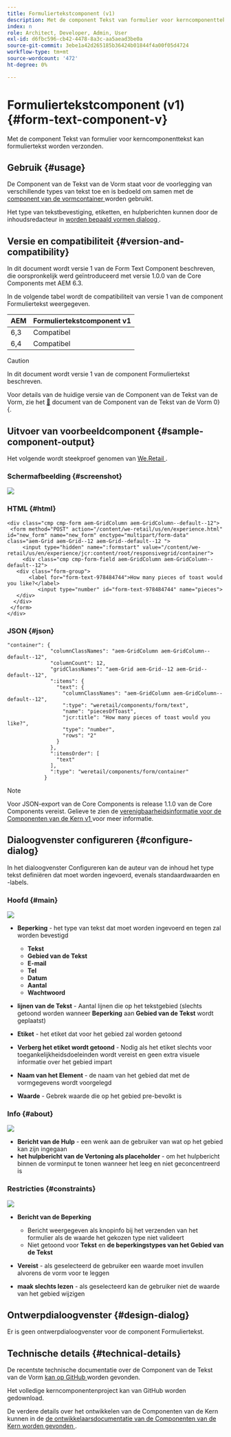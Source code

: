```yaml
---
title: Formuliertekstcomponent (v1)
description: Met de component Tekst van formulier voor kerncomponenttekst kan formuliertekst worden verzonden.
index: n
role: Architect, Developer, Admin, User
exl-id: d6fbc596-cb42-4478-8a3c-aa5aead3be0a
source-git-commit: 3ebe1a42d265185b36424b01844f4a00f05d4724
workflow-type: tm+mt
source-wordcount: '472'
ht-degree: 0%

---
```


# Formuliertekstcomponent (v1) {#form-text-component-v}

Met de component Tekst van formulier voor kerncomponenttekst kan formuliertekst worden verzonden.

## Gebruik {#usage}

De Component van de Tekst van de Vorm staat voor de voorlegging van verschillende types van tekst toe en is bedoeld om samen met de [ component van de vormcontainer ](form-container-v1.md) worden gebruikt.

Het type van tekstbevestiging, etiketten, en hulpberichten kunnen door de inhoudsredacteur in [ worden bepaald vormen dialoog ](#configure-dialog).

## Versie en compatibiliteit {#version-and-compatibility}

In dit document wordt versie 1 van de Form Text Component beschreven, die oorspronkelijk werd geïntroduceerd met versie 1.0.0 van de Core Components met AEM 6.3.

In de volgende tabel wordt de compatibiliteit van versie 1 van de component Formuliertekst weergegeven.

| AEM | Formuliertekstcomponent v1 |
|--- |--- |
| 6,3 | Compatibel |
| 6,4 | Compatibel |

>[!CAUTION]
>
>In dit document wordt versie 1 van de component Formuliertekst beschreven.
>
>Voor details van de huidige versie van de Component van de Tekst van de Vorm, zie het [&#128279;](/help/components/forms/form-text.md) document van de Component van de Tekst van de Vorm 0&rbrace; &lbrace;.

## Uitvoer van voorbeeldcomponent {#sample-component-output}

Het volgende wordt steekproef genomen van [ We.Retail ](https://helpx.adobe.com/nl/experience-manager/6-4/sites/developing/using/we-retail.html).

### Schermafbeelding {#screenshot}

![](/help/assets/chlimage_1-22.png)

### HTML {#html}

```
<div class="cmp cmp-form aem-GridColumn aem-GridColumn--default--12">
 <form method="POST" action="/content/we-retail/us/en/experience.html" id="new_form" name="new_form" enctype="multipart/form-data" class="aem-Grid aem-Grid--12 aem-Grid--default--12 ">
     <input type="hidden" name=":formstart" value="/content/we-retail/us/en/experience/jcr:content/root/responsivegrid/container">
     <div class="cmp cmp-form-field aem-GridColumn aem-GridColumn--default--12">
   <div class="form-group">
       <label for="form-text-978484744">How many pieces of toast would you like?</label>
          <input type="number" id="form-text-978484744" name="pieces">
   </div>
  </div>
 </form>
</div>
```

### JSON {#json}

```
"container": {
              "columnClassNames": "aem-GridColumn aem-GridColumn--default--12",
              "columnCount": 12,
              "gridClassNames": "aem-Grid aem-Grid--12 aem-Grid--default--12",
              ":items": {
                "text": {
                  "columnClassNames": "aem-GridColumn aem-GridColumn--default--12",
                  ":type": "weretail/components/form/text",
                  "name": "piecesOfToast",
                  "jcr:title": "How many pieces of toast would you like?",
                  "type": "number",
                  "rows": "2"
                }
              },
              ":itemsOrder": [
                "text"
              ],
              ":type": "weretail/components/form/container"
            }
```

>[!NOTE]
>
>Voor JSON-export van de Core Components is release 1.1.0 van de Core Components vereist. Gelieve te zien de [ verenigbaarheidsinformatie voor de Componenten van de Kern v1 ](/help/versions.md) voor meer informatie.

## Dialoogvenster configureren {#configure-dialog}

In het dialoogvenster Configureren kan de auteur van de inhoud het type tekst definiëren dat moet worden ingevoerd, evenals standaardwaarden en -labels.

### Hoofd {#main}

![](/help/assets/chlimage_1-23.png)

* **Beperking** - het type van tekst dat moet worden ingevoerd en tegen zal worden bevestigd

   * **Tekst**
   * **Gebied van de Tekst**
   * **E-mail**
   * **Tel**
   * **Datum**
   * **Aantal**
   * **Wachtwoord**

* **lijnen van de Tekst** - Aantal lijnen die op het tekstgebied (slechts getoond worden wanneer **Beperking** aan **Gebied van de Tekst** wordt geplaatst)

* **Etiket** - het etiket dat voor het gebied zal worden getoond
* **Verberg het etiket wordt getoond** - Nodig als het etiket slechts voor toegankelijkheidsdoeleinden wordt vereist en geen extra visuele informatie over het gebied impart
* **Naam van het Element** - de naam van het gebied dat met de vormgegevens wordt voorgelegd
* **Waarde** - Gebrek waarde die op het gebied pre-bevolkt is

### Info {#about}

![](/help/assets/chlimage_1-24.png)

* **Bericht van de Hulp** - een wenk aan de gebruiker van wat op het gebied kan zijn ingegaan
* **het hulpbericht van de Vertoning als placeholder** - om het hulpbericht binnen de vorminput te tonen wanneer het leeg en niet geconcentreerd is

### Restricties {#constraints}

![](/help/assets/chlimage_1-25.png)

* **Bericht van de Beperking**

   * Bericht weergegeven als knopinfo bij het verzenden van het formulier als de waarde het gekozen type niet valideert
   * Niet getoond voor **Tekst** en **de beperkingstypes van het Gebied van de Tekst**

* **Vereist** - als geselecteerd de gebruiker een waarde moet invullen alvorens de vorm voor te leggen
* **maak slechts lezen** - als geselecteerd kan de gebruiker niet de waarde van het gebied wijzigen

## Ontwerpdialoogvenster {#design-dialog}

Er is geen ontwerpdialoogvenster voor de component Formuliertekst.

## Technische details {#technical-details}

De recentste technische documentatie over de Component van de Tekst van de Vorm [ kan op GitHub ](https://github.com/adobe/aem-core-wcm-components/tree/master/content/src/content/jcr_root/apps/core/wcm/components/form/text/v1/text) worden gevonden.

Het volledige kerncomponentenproject kan van GitHub worden gedownload.

De verdere details over het ontwikkelen van de Componenten van de Kern kunnen in de [ de ontwikkelaarsdocumentatie van de Componenten van de Kern worden gevonden ](/help/developing/overview.md).
